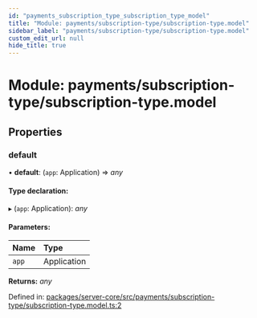 ```yaml
---
id: "payments_subscription_type_subscription_type_model"
title: "Module: payments/subscription-type/subscription-type.model"
sidebar_label: "payments/subscription-type/subscription-type.model"
custom_edit_url: null
hide_title: true
---
```


# Module: payments/subscription-type/subscription-type.model

## Properties

### default

• **default**: (`app`: Application) => *any*

#### Type declaration:

▸ (`app`: Application): *any*

#### Parameters:

Name | Type |
:------ | :------ |
`app` | Application |

**Returns:** *any*

Defined in: [packages/server-core/src/payments/subscription-type/subscription-type.model.ts:2](https://github.com/xr3ngine/xr3ngine/blob/673ad6a5f/packages/server-core/src/payments/subscription-type/subscription-type.model.ts#L2)
